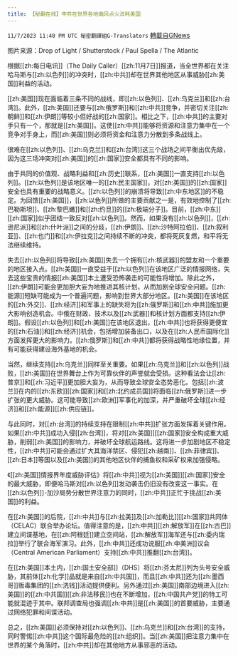 ```yaml
---
title: 【秘翻在线】中共在世界各地煽风点火消耗美国
---
```

`11/7/2023 11:40 PM UTC 秘密翻譯組G-Translators` [轉載自GNews](https://gnews.org/articles/1939170)

图片来源：Drop of Light / Shutterstock / Paul Spella / The Atlantic

根据[[zh:每日电讯]]（The Daily Caller）[[zh:11月7日]]报道，当全世界都在关注哈马斯与[[zh:以色列]]的冲突时，[[zh:中共]]却在世界其他地区从事威胁[[zh:美国]]利益的活动。

[[zh:美国]]现在面临着三条不同的战线，即[[zh:以色列]]、[[zh:乌克兰]]和[[zh:台湾]]。此外，[[zh:美国]]还要与[[zh:俄罗斯]]和[[zh:中共]]竞争，并密切关注[[zh:朝鲜]]和[[zh:伊朗]]等较小但好战的[[zh:国家]]。相比之下，[[zh:中共]]的主要对手只有一个，那就是[[zh:美国]]。这使[[zh:中共]]能够将资源和注意力集中在一个竞争对手身上，而[[zh:美国]]则必须将资金和注意力分散到多条战线上。

很难在[[zh:以色列]]、[[zh:乌克兰]]和[[zh:台湾]]这三个战场之间平衡出优先级，因为这三场冲突对[[zh:美国]]的[[zh:国家]]安全都具有不同的影响。

由于共同的价值观、战略利益和[[zh:历史]]联系，[[zh:美国]]一直支持[[zh:以色列]]。[[zh:以色列]]是该地区唯一的[[zh:民主国家]]，对[[zh:美国]]的[[zh:国家]]安全也具有重要的战略意义。[[zh:以色列]]的崩溃将导致[[zh:中东地区]]的不稳定。为回馈[[zh:美国]]，[[zh:以色列]]所做的主要贡献之一是，有效地控制了[[zh:巴勒斯坦]]、[[zh:黎巴嫩]]和[[zh:约旦]]的[[zh:极端分子]]。目前，[[zh:中东]][[zh:国家]]似乎团结一致反对[[zh:以色列]]。然而，如果没有[[zh:以色列]]，[[zh:逊尼派]]和[[zh:什叶派]]之间的分歧，[[zh:伊朗]]、[[zh:沙特阿拉伯]]、[[zh:叙利亚]]、[[zh:也门]]和[[zh:伊拉克]]之间持续不断的冲突，都将死灰复燃，和平将无法继续维持。

失去[[zh:以色列]]将导致[[zh:美国]]失去一个拥有[[zh:核武器]]的盟友和一个重要的地区接入点。[[zh:美国]]一直受益于[[zh:以色列]]在该地区广泛的情报网络，失去这些宝贵的情报[[zh:美国]]本土遭受恐怖袭击的可能性将增加。除此之外，[[zh:伊朗]]可能会更加胆大妄为地推进其核计划，从而加剧全球安全问题。[[zh:能源]]短缺可能成为一个普遍问题，影响到世界大部分地区。[[zh:美国]]在该地区的[[zh:外交]]、[[zh:经济]]和军事上的缺失将为[[zh:俄罗斯]]和[[zh:中共]]施加更大影响创造机会。中俄在财政、技术以及[[zh:武器]]和核计划方面都支持[[zh:伊朗]]。假设[[zh:以色列]]和[[zh:美国]]在该地区退出，[[zh:中共]]也将获得更便宜的[[zh:石油]]和[[zh:经济]]机会，包括增加装备出口，以及在[[zh:人民币国际化]]方面发挥更大的影响力。[[zh:俄罗斯]]和[[zh:中共]]都将获得战略性地缘位置，并有可能获得建设海外基地的机会。

当然，继续支持[[zh:乌克兰]]同样至关重要。如果[[zh:乌克兰]]和[[zh:以色列]]战败，[[zh:美国]]在世界舞台上作为可靠伙伴的声誉就会受损。这种看法会让[[zh:普京]]和[[zh:习近平]]更加胆大妄为，从而导致全球安全态势恶化。包括[[zh:波兰]]在内的[[zh:东欧]][[zh:国家]]和[[zh:北约成员国]]将面临[[zh:俄罗斯]]进一步扩张的更大威胁。这可能导致[[zh:欧洲]]军事化的加深，并严重破坏全球[[zh:经济]]和[[zh:能源]][[zh:供应链]]。

与此同时，对[[zh:台湾]]的持续支持在限制[[zh:中共]]扩张方面发挥着关键作用。如果[[zh:中共]]成功入侵[[zh:台湾]]，将对[[zh:美国]][[zh:国家]]安全构成重大威胁，削弱[[zh:美国]]的影响力，并破坏全球航运路线。这将进一步加剧地区不稳定性，[[zh:中共]]可能会通过扩大其海洋禁区、侵犯[[zh:越南]]、[[zh:菲律宾]]、[[zh:日本]]等国以及[[zh:美国]]的其他地区伙伴的捕鱼权和采矿权来加强侵略。

《[[zh:美国]]情报界年度威胁评估》将[[zh:中共]]视为[[zh:美国]][[zh:国家]]安全的最大威胁，即便哈马斯对[[zh:以色列]]发动袭击仍旧没有改变这一事实。在[[zh:以色列]]\-加沙局势分散世界注意力的同时，[[zh:中共]]正忙于挑战[[zh:美国]]的利益。

在[[zh:美国]]的后院，[[zh:中共]]与[[zh:拉美]]及[[zh:加勒比]][[zh:国家]]共同体（CELAC）联合举办论坛。值得注意的是，[[zh:中共]][[zh:解放军]]在[[zh:古巴]]建立间谍基地，在[[zh:阿根廷]]建立空间站，[[zh:解放军]]海军还与[[zh:委内瑞拉]]举行了联合海军演习。此外，[[zh:中共]]还成功说服[[zh:中美洲]]议会（Central American Parliament）支持[[zh:中共]]推翻[[zh:台湾]]。

在[[zh:美国]]本土内，[[zh:国土安全部]]（DHS）将[[zh:芬太尼]]列为头号安全威胁，其前体[[zh:化学]]品就是来自[[zh:中共国]]，而且[[zh:中共]]还为[[zh:墨西哥]]贩毒集团的[[zh:洗钱]]活动提供便利。另外通过[[zh:美国]]南部边境进入[[zh:美国]]的[[zh:中共国]][[zh:非法移民]]也在不断增加，[[zh:中国共产党]]的特工可能就混迹于其中。联邦调查局也强调[[zh:中共]]是[[zh:美国]]的首要威胁，主要通过网络犯罪和间谍活动。

总之，[[zh:美国]]必须保持对[[zh:以色列]]、[[zh:乌克兰]]和[[zh:台湾]]的支持，同时警惕[[zh:中共]]这个国际最危险的[[zh:组织]]。当[[zh:美国]]把注意力集中在世界的某个角落时，[[zh:中共]]却在其他地方从事邪恶的活动。
